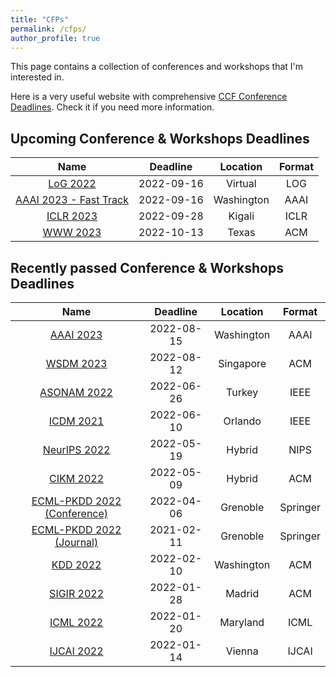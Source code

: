 ```yaml
---
title: "CFPs"
permalink: /cfps/
author_profile: true
---
```


This page contains a collection of conferences and workshops that I'm interested in. 

Here is a very useful website with comprehensive [CCF Conference Deadlines](https://ccfddl.github.io/). Check it if you need more information.

## Upcoming Conference & Workshops Deadlines

|                              Name                               |  Deadline  |  Location  | Format |
|:---------------------------------------------------------------:|:----------:|:----------:|:------:|
|          [LoG 2022](https://logconference.github.io/)           | 2022-09-16 |  Virtual   |  LOG   |
| [AAAI 2023 - Fast Track](https://aaai.org/Conferences/AAAI-23/) | 2022-09-16 | Washington |  AAAI  |
|          [ICLR 2023](https://iclr.cc/Conferences/2023)          | 2022-09-28 |   Kigali   |  ICLR  |
|           [WWW 2023](https://www2023.thewebconf.org/)           | 2022-10-13 |   Texas    |  ACM   |

## Recently passed Conference & Workshops Deadlines

|                           Name                            |  Deadline  |  Location  |  Format  |
|:---------------------------------------------------------:|:----------:|:----------:|:--------:|
|    [AAAI 2023](https://aaai.org/Conferences/AAAI-23/)     | 2022-08-15 | Washington |   AAAI   |
|    [WSDM 2023](https://www.wsdm-conference.org/2023/)     | 2022-08-12 | Singapore  |   ACM    |
|    [ASONAM 2022](https://asonam.cpsc.ucalgary.ca/2022)    | 2022-06-26 |   Turkey   |   IEEE   |
|    [ICDM 2021](https://icdm22.cse.usf.edu/index.html)     | 2022-06-10 |  Orlando   |   IEEE   |
|     [NeurIPS 2022](https://nips.cc/Conferences/2022/)     | 2022-05-19 |   Hybrid   |   NIPS   |
|          [CIKM 2022](https://www.cikm2022.org/)           | 2022-05-09 |   Hybrid   |   ACM    |
| [ECML-PKDD 2022 (Conference)](https://2022.ecmlpkdd.org/) | 2022-04-06 |  Grenoble  | Springer |
|  [ECML-PKDD 2022 (Journal)](https://2022.ecmlpkdd.org/)   | 2021-02-11 |  Grenoble  | Springer |
|            [KDD 2022](https://kdd.org/kdd2022)            | 2022-02-10 | Washington |   ACM    |
|        [SIGIR 2022](https://sigir.org/sigir2022/)         | 2022-01-28 |   Madrid   |   ACM    |
|       [ICML 2022](https://icml.cc/Conferences/2022)       | 2022-01-20 |  Maryland  |   ICML   |
|            [IJCAI 2022](https://ijcai-22.org/)            | 2022-01-14 |   Vienna   |  IJCAI   |

